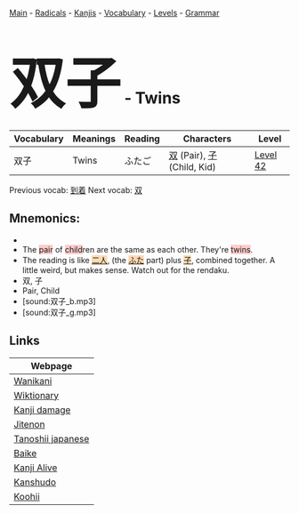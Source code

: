 <style> bigfont {font-size: 100px}</style>
[Main](../README.md) -
[Radicals](../radicals.md) -
[Kanjis](../kanjis.md) -
[Vocabulary](../vocabulary.md) -
[Levels](../levels.md) -
[Grammar](../grammar.md)
# <bigfont> 双子</bigfont> - Twins 

| Vocabulary | Meanings | Reading | Characters | Level |
| --- | --- | --- | --- | --- |
| 双子 | Twins | ふたご |  [双](../kanjis/双.md) (Pair), [子](../kanjis/子.md) (Child, Kid) | [Level 42](../levels/wk_level42.md) |

Previous vocab: [到着](到着.md) Next vocab: [双](双.md) 

## Mnemonics:

* 
* The <span style="background-color:#ffcccb"> pair</span> of <span style="background-color:#ffcccb"> child</span>ren are the same as each other. They're <span style="background-color:#ffcccb"> twins</span>.
* The reading is like <span style="background-color:#fed8b1"> [二人](https://jisho.org/search/二人)</span>, (the <span style="background-color:#fed8b1"> [ふた](https://jisho.org/search/ふた)</span> part) plus <span style="background-color:#fed8b1"> [子](https://jisho.org/search/子)</span>, combined together. A little weird, but makes sense. Watch out for the rendaku.
* 双, 子
* Pair, Child
* [sound:双子_b.mp3]
* [sound:双子_g.mp3]


## Links 

| Webpage |
| --- |
| [Wanikani          ](https://www.wanikani.com/kanji/双子) |
| [Wiktionary        ](https://en.wiktionary.org/wiki/双子) |
| [Kanji damage      ](http://www.kanjidamage.com/kanji/search?utf8=✓&q=双子) |
| [Jitenon           ](https://jitenon.com/kanji/双子) |
| [Tanoshii japanese ](https://www.tanoshiijapanese.com/dictionary/kanji.cfm?k=双子) |
| [Baike             ](https://baike.baidu.com/item/双子) |
| [Kanji Alive       ](https://app.kanjialive.com/双子) |
| [Kanshudo          ](https://www.kanshudo.com/searchmn?q=双子) |
| [Koohii            ](https://kanji.koohii.com/study/kanji/双子) |
